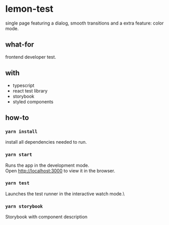 # lemon-test

single page featuring a dialog, smooth transitions and a extra feature: color mode.

## what-for

frontend developer test.

## with

* typescript
* react test library
* storybook
* styled components

## how-to

### `yarn install`

install all dependencies needed to run.

### `yarn start`

Runs the app in the development mode.\
Open [http://localhost:3000](http://localhost:3000) to view it in the browser.

### `yarn test`

Launches the test runner in the interactive watch mode.\

### `yarn storybook`

Storybook with component description
